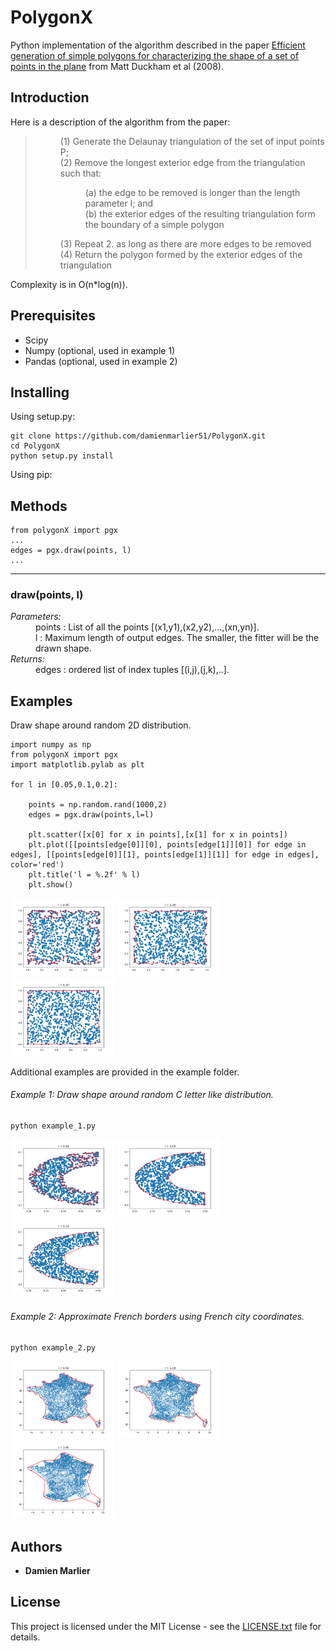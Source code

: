 # PolygonX

Python implementation of the algorithm described in the paper [Efficient generation of simple polygons for characterizing the shape of a set of points in the plane](http://www.sciencedirect.com/science/article/pii/S0031320308001180) from Matt Duckham et al (2008).

## Introduction

Here is a description of the algorithm from the paper:

> <dl>
> <dd>(1) Generate the Delaunay triangulation of the set of input points P; </br></dd>
> <dd>(2) Remove the longest exterior edge from the triangulation such that:
> 	<dl><dd>(a) the edge to be removed is longer than the length parameter l; and </br>
> 	(b) the exterior edges of the resulting triangulation form the boundary
> of a simple polygon</dd></dl></dd>
> <dd>(3) Repeat 2. as long as there are more edges to be removed</br>
> (4) Return the polygon formed by the exterior edges of the triangulation</dd>
> </dl>

Complexity is in O(n*log(n)).

## Prerequisites

* Scipy
* Numpy (optional, used in example 1)
* Pandas (optional, used in example 2)

## Installing

Using setup.py:

```
git clone https://github.com/damienmarlier51/PolygonX.git
cd PolygonX
python setup.py install
```

Using pip:

## Methods 

```
from polygonX import pgx
...
edges = pgx.draw(points, l)
...
```

---

### draw(points, l)

<dl>
<dt><em>Parameters:</em></dt>
<dd>points : List of all the points [(x1,y1),(x2,y2),...,(xn,yn)].</br>
l : Maximum length of output edges. The smaller, the fitter will be the drawn shape.</dd>
<dt><em>Returns:</em></dt>
<dd>edges : ordered list of index tuples [(i,j),(j,k),..].</dd>
</dl>

## Examples

Draw shape around random 2D distribution.

```
import numpy as np
from polygonX import pgx
import matplotlib.pylab as plt

for l in [0.05,0.1,0.2]:

	points = np.random.rand(1000,2)
	edges = pgx.draw(points,l=l)

	plt.scatter([x[0] for x in points],[x[1] for x in points])
	plt.plot([[points[edge[0]][0], points[edge[1]][0]] for edge in edges], [[points[edge[0]][1], points[edge[1]][1]] for edge in edges], color='red')
	plt.title('l = %.2f' % l)
	plt.show()
```
<p float="center">
	<img src="https://github.com/damienmarlier51/PolygonX/blob/master/examples/output_examples/0.05.png" width="33%"/>
	<img src="https://github.com/damienmarlier51/PolygonX/blob/master/examples/output_examples/0.10.png" width="33%"/>
	<img src="https://github.com/damienmarlier51/PolygonX/blob/master/examples/output_examples/0.20.png" width="33%"/>
</p>

Additional examples are provided in the example folder.

###### Example 1: Draw shape around random C letter like distribution.

```
python example_1.py
```

<p float="center">
	<img src="https://github.com/damienmarlier51/PolygonX/blob/master/examples/output_examples/c_0.01.png" width="33%"/>
	<img src="https://github.com/damienmarlier51/PolygonX/blob/master/examples/output_examples/c_0.05.png" width="33%"/>
	<img src="https://github.com/damienmarlier51/PolygonX/blob/master/examples/output_examples/c_0.10.png" width="33%"/>
</p>

###### Example 2: Approximate French borders using French city coordinates.

```
python example_2.py
```

<p float="center">
	<img src="https://github.com/damienmarlier51/PolygonX/blob/master/examples/output_examples/f_0.50.png" width="33%"/>
	<img src="https://github.com/damienmarlier51/PolygonX/blob/master/examples/output_examples/f_1.00.png" width="33%"/>
	<img src="https://github.com/damienmarlier51/PolygonX/blob/master/examples/output_examples/f_3.00.png" width="33%"/>
</p>

## Authors

* **Damien Marlier**

## License

This project is licensed under the MIT License - see the [LICENSE.txt](LICENSE.txt) file for details.
